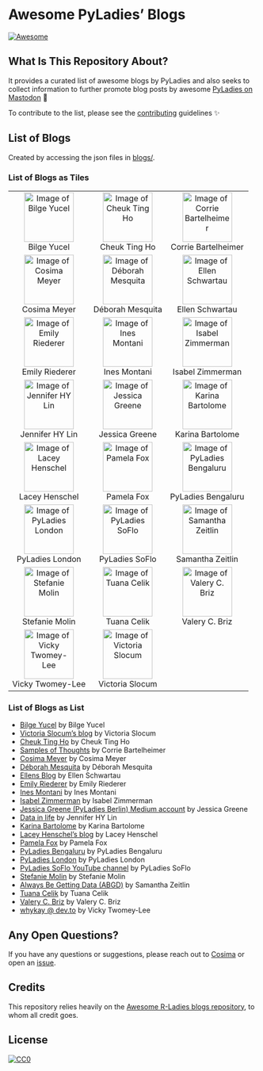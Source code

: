 
<!-- README.md is generated from README.Rmd. Please edit that file -->

# Awesome PyLadies’ Blogs

<!-- badges: start -->

[![Awesome](https://awesome.re/badge.svg)](https://awesome.re)
<!-- badges: end -->

## What Is This Repository About?

It provides a curated list of awesome blogs by PyLadies and also seeks
to collect information to further promote blog posts by awesome
[PyLadies on Mastodon](https://botsin.space/@pyladies_bot) 🤖

To contribute to the list, please see the
[contributing](CONTRIBUTING.md) guidelines ✨

## List of Blogs

Created by accessing the json files in [blogs/](blogs/).

### List of Blogs as Tiles

|                                                                                                                                                                                                                                                                                                                          |                                                                                                                                                                                                                                                                                                                     |                                                                                                                                                                                                                                                                                |
|:------------------------------------------------------------------------------------------------------------------------------------------------------------------------------------------------------------------------------------------------------------------------------------------------------------------------:|:-------------------------------------------------------------------------------------------------------------------------------------------------------------------------------------------------------------------------------------------------------------------------------------------------------------------:|:------------------------------------------------------------------------------------------------------------------------------------------------------------------------------------------------------------------------------------------------------------------------------:|
|                                                            <a href="https://medium.com/@bilgeycl"><img width="100" alt="Image of Bilge Yucel" src="https://miro.medium.com/v2/1*vq38WKmsK8tz_JXI5scXnw.jpeg"><br></a><span class="caption">Bilge Yucel</span>                                                            |                                                                        <a href="https://cheuk.dev"><img width="100" alt="Image of Cheuk Ting Ho" src="https://cheuk.dev/images/logo.png"><br></a><span class="caption">Cheuk Ting Ho</span>                                                                         |                   <a href="https://www.samples-of-thoughts.com"><img width="100" alt="Image of Corrie Bartelheimer" src="https://www.samples-of-thoughts.com/about/_index_files/circle-cropped.png"><br></a><span class="caption">Corrie Bartelheimer</span>                   |
|                                                                  <a href="https://cosimameyer.com/"><img width="100" alt="Image of Cosima Meyer" src="https://cosimameyer.com/images/hero/avatar.jpg"><br></a><span class="caption">Cosima Meyer</span>                                                                  |                                                     <a href="https://medium.com/@dehhmesquita"><img width="100" alt="Image of Déborah Mesquita" src="https://avatars.githubusercontent.com/u/2621484?v=4"><br></a><span class="caption">Déborah Mesquita</span>                                                     |               <a href="https://ellenschwartau.com"><img width="100" alt="Image of Ellen Schwartau" src="https://ellenschwartau.files.wordpress.com/2021/09/3dcb1d37-6c2d-41ea-88c1-5dd8f31765e5.jpg?w=540"><br></a><span class="caption">Ellen Schwartau</span>                |
|                                       <a href="https://emilyriederer.com"><img width="100" alt="Image of Emily Riederer" src="https://github.com/emilyriederer/website/blob/master/content/authors/admin/avatar.jpg?raw=true"><br></a><span class="caption">Emily Riederer</span>                                        |                                                      <a href="https://ines.io"><img width="100" alt="Image of Ines Montani" src="https://ines.io/static/31a698b834e1e4b6f7d15b9b306a9439/e9e8b/profile.jpg"><br></a><span class="caption">Ines Montani</span>                                                       |                                   <a href="https://isabelizimm.github.io/"><img width="100" alt="Image of Isabel Zimmerman" src="https://avatars.githubusercontent.com/u/54685329?v=4"><br></a><span class="caption">Isabel Zimmerman</span>                                   |
|                                             <a href="https://jhylin.github.io/Data_in_life_blog/"><img width="100" alt="Image of Jennifer HY Lin" src="https://jhylin.github.io/Data_in_life_blog/profile%20avatar.jpg"><br></a><span class="caption">Jennifer HY Lin</span>                                             |                                          <a href="https://medium.com/@jessica0greene"><img width="100" alt="Image of Jessica Greene" src="https://miro.medium.com/v2/resize:fill:96:96/1*vp3dQ60qsoukSFGws6dNlg.jpeg"><br></a><span class="caption">Jessica Greene</span>                                           |           <a href="https://karbartolome-blog.netlify.app"><img width="100" alt="Image of Karina Bartolome" src="https://raw.githubusercontent.com/RLadies-BA/RLadies-BA/main/content/authors/kari/avatar.jpg"><br></a><span class="caption">Karina Bartolome</span>            |
|                                                        <a href="https://www.laceyhenschel.com/blog"><img width="100" alt="Image of Lacey Henschel" src="https://avatars.githubusercontent.com/u/2286304?v=4"><br></a><span class="caption">Lacey Henschel</span>                                                         |                                                 <a href="http://blog.pamelafox.org/"><img width="100" alt="Image of Pamela Fox" src="https://developer.microsoft.com/en-us/advocates/media/profiles/pamela-fox.png"><br></a><span class="caption">Pamela Fox</span>                                                 | <a href="https://www.youtube.com/@pyladiesbengaluru7366"><img width="100" alt="Image of PyLadies Bengaluru" src="https://raw.githubusercontent.com/cosimameyer/awesome-pyladies-blogs/main/img/pyladies_blr_logo.jpeg"><br></a><span class="caption">PyLadies Bengaluru</span> |
|                                      <a href="https://www.youtube.com/@pyladieslondon2675"><img width="100" alt="Image of PyLadies London" src="https://pbs.twimg.com/profile_images/1092801659120562182/uBJeapSU_400x400.jpg"><br></a><span class="caption">PyLadies London</span>                                      | <a href="https://www.youtube.com/channel/UCUPLdokEtQlQmbaW9UkJEVQ"><img width="100" alt="Image of PyLadies SoFlo" src="https://yt3.googleusercontent.com/d0Q0c1jMSCBrfIGhWgs25pBWmym2UPZO3ex5NiAK6yhwM71AUDfyyAmeoe4xh5-sGuHRz800pw=s176-c-k-c0x00ffffff-no-rj"><br></a><span class="caption">PyLadies SoFlo</span> |                    <a href="https://szeitlin.github.io"><img width="100" alt="Image of Samantha Zeitlin" src="https://girlgeek.io/wp-content/uploads/2020/09/sentry-girl-geek-samantha-g-zeitlin.png"><br></a><span class="caption">Samantha Zeitlin</span>                    |
|                                                        <a href="https://medium.com/@stefaniemolin"><img width="100" alt="Image of Stefanie Molin" src="https://avatars.githubusercontent.com/u/24376333?v=4"><br></a><span class="caption">Stefanie Molin</span>                                                         |                                                       <a href="https://medium.com/@tuanacelik"><img width="100" alt="Image of Tuana Celik" src="https://haystack.deepset.ai/images/authors/tuana-celik.jpg"><br></a><span class="caption">Tuana Celik</span>                                                        |        <a href="https://dev.to/valerybriz"><img width="100" alt="Image of Valery C. Briz" src="https://dev-to-uploads.s3.amazonaws.com/uploads/user/profile_image/213848/84c58823-8f3e-4848-8091-c04ac5c81d79.jpeg"><br></a><span class="caption">Valery C. Briz</span>        |
| <a href="https://dev.to/whykay"><img width="100" alt="Image of Vicky Twomey-Lee" src="https://media.licdn.com/dms/image/D4E03AQG3lcPFRvoCLA/profile-displayphoto-shrink_800_800/0/1671633150179?e=2147483647&v=beta&t=PIBSiQwOS4UE9OQ31JLrmWUoMEk8a4xSo3cUmiPaxg8"><br></a><span class="caption">Vicky Twomey-Lee</span> |                                                          <a href="https://blog.victoriaslocum.com"><img width="100" alt="Image of Victoria Slocum" src="https://i.postimg.cc/Yqm5QfGJ/headshot-2.png"><br></a><span class="caption">Victoria Slocum</span>                                                          |                                                                                                                                                                                                                                                                                |

### List of Blogs as List

- [Bilge Yucel](https://medium.com/@bilgeycl) by Bilge Yucel
- [Victoria Slocum’s blog](https://blog.victoriaslocum.com) by Victoria
  Slocum
- [Cheuk Ting Ho](https://cheuk.dev) by Cheuk Ting Ho
- [Samples of Thoughts](https://www.samples-of-thoughts.com) by Corrie
  Bartelheimer
- [Cosima Meyer](https://cosimameyer.com/) by Cosima Meyer
- [Déborah Mesquita](https://medium.com/@dehhmesquita) by Déborah
  Mesquita
- [Ellens Blog](https://ellenschwartau.com) by Ellen Schwartau
- [Emily Riederer](https://emilyriederer.com) by Emily Riederer
- [Ines Montani](https://ines.io) by Ines Montani
- [Isabel Zimmerman](https://isabelizimm.github.io/) by Isabel Zimmerman
- [Jessica Greene (PyLadies Berlin) Medium
  account](https://medium.com/@jessica0greene) by Jessica Greene
- [Data in life](https://jhylin.github.io/Data_in_life_blog/) by
  Jennifer HY Lin
- [Karina Bartolome](https://karbartolome-blog.netlify.app) by Karina
  Bartolome
- [Lacey Henschel’s blog](https://www.laceyhenschel.com/blog) by Lacey
  Henschel
- [Pamela Fox](http://blog.pamelafox.org/) by Pamela Fox
- [PyLadies Bengaluru](https://www.youtube.com/@pyladiesbengaluru7366)
  by PyLadies Bengaluru
- [PyLadies London](https://www.youtube.com/@pyladieslondon2675) by
  PyLadies London
- [PyLadies SoFlo YouTube
  channel](https://www.youtube.com/channel/UCUPLdokEtQlQmbaW9UkJEVQ) by
  PyLadies SoFlo
- [Stefanie Molin](https://medium.com/@stefaniemolin) by Stefanie Molin
- [Always Be Getting Data (ABGD)](https://szeitlin.github.io) by
  Samantha Zeitlin
- [Tuana Celik](https://medium.com/@tuanacelik) by Tuana Celik
- [Valery C. Briz](https://dev.to/valerybriz) by Valery C. Briz
- [whykay @ dev.to](https://dev.to/whykay) by Vicky Twomey-Lee

## Any Open Questions?

If you have any questions or suggestions, please reach out to
[Cosima](https://linktr.ee/cosima_meyer) or open an
[issue](https://github.com/cosimameyer/awesome-pyladies-blogs/issues/new/choose).

## Credits

This repository relies heavily on the [Awesome R-Ladies blogs
repository](https://github.com/rladies/awesome-rladies-blogs), to whom
all credit goes.

## License

[![CC0](https://upload.wikimedia.org/wikipedia/commons/6/69/CC0_button.svg)](https://creativecommons.org/publicdomain/zero/1.0/)
